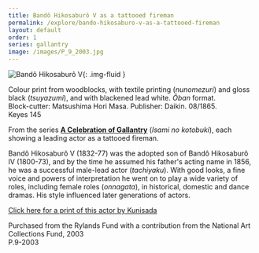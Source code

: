 ```yaml
---
title: Bandô Hikosaburô V as a tattooed fireman
permalink: /explore/bando-hikosaburo-v-as-a-tattooed-fireman
layout: default
order: 1
series: gallantry
image: /images/P_9_2003.jpg
---
```

![Bandô Hikosaburô V]({{site.baseurl}}/images/P_9_2003.jpg){: .img-fluid }

Colour print from woodblocks, with textile printing (_nunomezuri_) and gloss black (_tsuyazumi_), and with blackened lead white. _Ôban_ format.  
Block-cutter: Matsushima Hori Masa. Publisher: Daikin. 08/1865.  
Keyes 145

From the series [**A Celebration of Gallantry**](/series/a-celebration-of-gallantry) (_Isami no kotobuki_), each showing a leading actor as a tattooed fireman.

Bandô Hikosaburô V (1832-77) was the adopted son of Bandô Hikosaburô IV (1800-73), and by the time he assumed his father's acting name in 1856, he was a successful male-lead actor (_tachiyaku_). With good looks, a fine voice and powers of interpretation he went on to play a wide variety of roles, including female roles (_onnagata_), in historical, domestic and dance dramas. His style influenced later generations of actors.

[Click here for a print of this actor by Kunisada](P.113-1994_SE.html)

Purchased from the Rylands Fund with a contribution from the National Art Collections Fund, 2003  
P.9-2003
